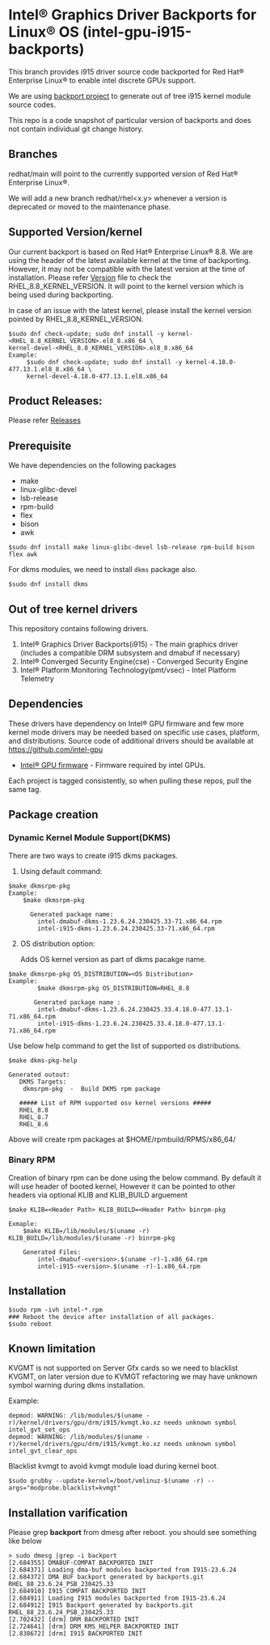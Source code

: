 
# Intel® Graphics Driver Backports for Linux® OS (intel-gpu-i915-backports)

This branch provides i915 driver source code backported for Red Hat® Enterprise Linux® to enable intel discrete GPUs support.

We are using [backport project](https://backports.wiki.kernel.org/index.php/Main_Page) to generate out of tree i915 kernel module source codes.

This repo is a code snapshot of particular version of backports and does not contain individual git change history.

## Branches
 redhat/main will point to the currently supported version of Red Hat® Enterprise Linux®.

 We will add a new branch redhat/rhel<x.y> whenever a version is deprecated or moved to the maintenance phase.

## Supported Version/kernel
  Our current backport is based on Red Hat® Enterprise Linux® 8.8. We are using the header of the latest available kernel at the time of backporting. However, it may not be compatible with the latest version at the time of installation.
  Please refer [Version](https://github.com/intel-gpu/intel-gpu-i915-backports/blob/redhat/main/versions)
  file to check the RHEL_8.8_KERNEL_VERSION. It will point to the kernel version which is being used during backporting.

  In case of an issue with the latest kernel, please install the kernel version pointed by RHEL_8.8_KERNEL_VERSION.

    $sudo dnf check-update; sudo dnf install -y kernel-<RHEL_8.8_KERNEL_VERSION>.el8_8.x86_64 \
    kernel-devel-<RHEL_8.8_KERNEL_VERSION>.el8_8.x86_64
    Example:
         $sudo dnf check-update; sudo dnf install -y kernel-4.18.0-477.13.1.el8_8.x86_64 \
         kernel-devel-4.18.0-477.13.1.el8.x86_64

## Product Releases:
Please refer [Releases](https://dgpu-docs.intel.com/releases/index.html)

## Prerequisite
We have dependencies on the following packages
  - make
  - linux-glibc-devel
  - lsb-release
  - rpm-build
  - flex
  - bison
  - awk
```
$sudo dnf install make linux-glibc-devel lsb-release rpm-build bison flex awk
```
For dkms modules, we need to install `dkms` package also.

```
$sudo dnf install dkms
```

## Out of tree kernel drivers
This repository contains following drivers.
1. Intel® Graphics Driver Backports(i915) - The main graphics driver (includes a compatible DRM subsystem and dmabuf if necessary)
2. Intel® Converged Security Engine(cse) - Converged Security Engine
3. Intel® Platform Monitoring Technology(pmt/vsec) - Intel Platform Telemetry

## Dependencies

These drivers have dependency on Intel® GPU firmware and few more kernel mode drivers may be needed based on specific use cases, platform, and distributions. Source code of additional drivers should be available at https://github.com/intel-gpu

- [Intel® GPU firmware](https://github.com/intel-gpu/intel-gpu-firmware) - Firmware required by intel GPUs.

Each project is tagged consistently, so when pulling these repos, pull the same tag.

## Package creation

### Dynamic Kernel Module Support(DKMS)

There are two ways to create i915 dkms packages.
1. Using default command:

```
$make dkmsrpm-pkg
Example: 
	$make dkmsrpm-pkg

      Generated package name:
		intel-dmabuf-dkms-1.23.6.24.230425.33-71.x86_64.rpm
		intel-i915-dkms-1.23.6.24.230425.33-71.x86_64.rpm
```
2. OS distribution option:

    Adds OS kernel version as part of dkms pacakge name.

```
$make dkmsrpm-pkg OS_DISTRIBUTION=<OS Distribution>
Example:
        $make dkmsrpm-pkg OS_DISTRIBUTION=RHEL_8.8
      
       Generated package name :
		intel-dmabuf-dkms-1.23.6.24.230425.33.4.18.0-477.13.1-71.x86_64.rpm
		intel-i915-dkms-1.23.6.24.230425.33.4.18.0-477.13.1-71.x86_64.rpm
```
  Use below help command to get the list of supported os distributions.
```
$make dkms-pkg-help

Generated outout:
   DKMS Targets:
    dkmsrpm-pkg  -  Build DKMS rpm package
   
   ##### List of RPM supported osv kernel versions #####
   RHEL_8.8
   RHEL_8.7
   RHEL_8.6
```
Above  will create rpm packages at $HOME/rpmbuild/RPMS/x86_64/

### Binary RPM

Creation of binary rpm can be done using the below command. By default it will use header of booted kernel, However it can be pointed to other headers via optional KLIB and KLIB_BUILD arguement
```
$make KLIB=<Header Path> KLIB_BUILD=<Header Path> binrpm-pkg

Exmaple:
	$make KLIB=/lib/modules/$(uname -r) KLIB_BUILD=/lib/modules/$(uname -r) binrpm-pkg

    Generated Files:
        intel-dmabuf-<version>.$(uname -r)-1.x86_64.rpm
        intel-i915-<version>.$(uname -r)-1.x86_64.rpm
```

## Installation

```
$sudo rpm -ivh intel-*.rpm
### Reboot the device after installation of all packages.
$sudo reboot
```

## Known limitation
KVGMT is not supported on Server Gfx cards so we need to blacklist KVGMT, on later version due to KVMGT refactoring
we may have unknown symbol warning during dkms installation.

Example:
```
depmod: WARNING: /lib/modules/$(uname -r)/kernel/drivers/gpu/drm/i915/kvmgt.ko.xz needs unknown symbol intel_gvt_set_ops
depmod: WARNING: /lib/modules/$(uname -r)/kernel/drivers/gpu/drm/i915/kvmgt.ko.xz needs unknown symbol intel_gvt_clear_ops
```
Blacklist kvmgt to avoid kvmgt module load during kernel boot.
```
$sudo grubby --update-kernel=/boot/vmlinuz-$(uname -r) --args="modprobe.blacklist=kvmgt"
```

## Installation varification
Please grep **backport**  from dmesg after reboot. you should see something like below

```
> sudo dmesg |grep -i backport
[2.684355] DMABUF-COMPAT BACKPORTED INIT
[2.684371] Loading dma-buf modules backported from I915-23.6.24
[2.684372] DMA BUF backport generated by backports.git RHEL_88_23.6.24_PSB_230425.33
[2.684910] I915 COMPAT BACKPORTED INIT
[2.684911] Loading I915 modules backported from I915-23.6.24
[2.684912] I915 Backport generated by backports.git RHEL_88_23.6.24_PSB_230425.33
[2.702432] [drm] DRM BACKPORTED INIT
[2.724641] [drm] DRM_KMS_HELPER BACKPORTED INIT
[2.838672] [drm] I915 BACKPORTED INIT
```
